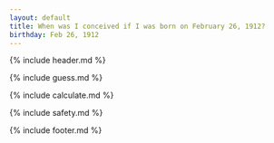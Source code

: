 ```yaml
---
layout: default
title: When was I conceived if I was born on February 26, 1912?
birthday: Feb 26, 1912
---
```


{% include header.md %}

{% include guess.md %}

{% include calculate.md %}

{% include safety.md %}

{% include footer.md %}



